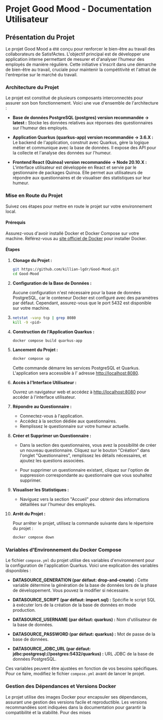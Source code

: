 # Projet Good Mood - Documentation Utilisateur

## Présentation du Projet

Le projet Good Mood a été conçu pour renforcer le bien-être au travail des collaborateurs de SatisfActes. L'objectif
principal est de développer une application interne permettant de mesurer et d'analyser l’humeur des employés de manière
régulière. Cette initiative s'inscrit dans une démarche de bien-être au travail, cruciale pour maintenir la
compétitivité et l'attrait de l'entreprise sur le marché du travail.

### Architecture du Projet

Le projet est constitué de plusieurs composants interconnectés pour assurer son bon fonctionnement. Voici une vue
d'ensemble de l'architecture :

- **Base de données PostgreSQL (postgres) version recommandée -> latest :** Stocke les données relatives aux réponses
  des questionnaires sur l'humeur des employés.

- **Application Quarkus (quarkus-app) version recommandée -> 3.6.X :** Le backend de l'application, construit avec
  Quarkus, gère la logique métier et communique avec la base de données. Il expose des API pour la collecte et l'analyse
  des données sur l'humeur.

- **Frontend React (Quinoa) version recommandée -> Node 20.10.X :** L'interface utilisateur est développée en React et
  servie par le gestionnaire de packages Quinoa. Elle permet aux utilisateurs de répondre aux questionnaires et de
  visualiser des statistiques sur leur humeur.

### Mise en Route du Projet

Suivez ces étapes pour mettre en route le projet sur votre environnement local.

#### Prérequis

Assurez-vous d'avoir installé Docker et Docker Compose sur votre machine. Référez-vous
au [site officiel de Docker](https://www.docker.com/products/docker-desktop/) pour installer Docker.

#### Étapes

1. **Clonage du Projet :**

   ```bash
   git https://github.com/killian-lgdr/Good-Mood.git
   cd Good-Mood
   ```

2. **Configuration de la Base de Données :**

   Aucune configuration n'est nécessaire pour la base de données PostgreSQL, car le conteneur Docker est configuré avec
   des paramètres par défaut. Cependant, assurez-vous que le port 5432 est disponible sur votre machine.

3. ```bash
   netstat -vanp tcp | grep 8080
   kill -9 <pid>
   ```

4. **Construction de l'Application Quarkus :**

   ```bash
   docker compose build quarkus-app
   ```

5. **Lancement du Projet :**

   ```bash
   docker compose up
   ```

   Cette commande démarre les services PostgreSQL et Quarkus. L'application sera accessible à l'
   adresse [http://localhost:8080](http://localhost:8080).

6. **Accès à l'Interface Utilisateur :**

   Ouvrez un navigateur web et accédez à [http://localhost:8080](http://localhost:8080) pour accéder à l'interface
   utilisateur.

7. **Répondre au Questionnaire :**

    - Connectez-vous à l'application.
    - Accédez à la section dédiée aux questionnaires.
    - Remplissez le questionnaire sur votre humeur actuelle.

8. **Créer et Supprimer un Questionnaire :**

    - Dans la section des questionnaires, vous avez la possibilité de créer un nouveau questionnaire. Cliquez sur le
      bouton "Création" dans l'onglet "Questionnaires", remplissez les détails nécessaires, et ajoutez les questions
      associées.

    - Pour supprimer un questionnaire existant, cliquez sur l'option de suppression correspondante au questionnaire que
      vous souhaitez supprimer.

9. **Visualiser les Statistiques :**

    - Naviguez vers la section "Accueil" pour obtenir des informations détaillées sur l'humeur des employés.

10. **Arrêt du Projet :**

    Pour arrêter le projet, utilisez la commande suivante dans le répertoire du projet :

    ```bash
    docker compose down
    ```

### Variables d'Environnement du Docker Compose

Le fichier `compose.yml` du projet utilise des variables d'environnement pour la configuration de l'application Quarkus.
Voici une explication des variables disponibles :

- **DATASOURCE_GENERATION (par défaut: drop-and-create) :** Cette variable détermine la génération de la base de données
  lors de la phase de développement. Vous pouvez la modifier si nécessaire.

- **DATASOURCE_SCRIPT (par défaut: import.sql) :** Spécifie le script SQL à exécuter lors de la création de la base de
  données en mode production.

- **DATASOURCE_USERNAME (par défaut: quarkus) :** Nom d'utilisateur de la base de données.

- **DATASOURCE_PASSWORD (par défaut: quarkus) :** Mot de passe de la base de données.

- **DATASOURCE_JDBC_URL (par défaut: jdbc:postgresql://postgres:5432/quarkus) :** URL JDBC de la base de données
  PostgreSQL.

Ces variables peuvent être ajustées en fonction de vos besoins spécifiques. Pour ce faire, modifiez le
fichier `compose.yml` avant de lancer le projet.

### Gestion des Dépendances et Versions Docker

Le projet utilise des images Docker pour encapsuler ses dépendances, assurant une gestion des versions facile et
reproductible. Les versions recommandées sont indiquées dans la documentation pour garantir la compatibilité et la
stabilité. Pour des mises